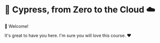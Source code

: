 # 🌲 Cypress, from Zero to the Cloud ☁️

👋 Welcome!

It's great to have you here. I'm sure you will love this course. ❤️

